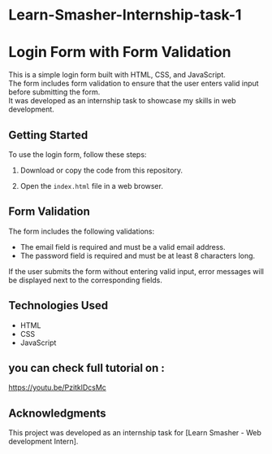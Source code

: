 # Learn-Smasher-Internship-task-1
# Login Form with Form Validation

This is a simple login form built with HTML, CSS, and JavaScript.<br>
The form includes form validation to ensure that the user enters valid input before submitting the form.<br>
It was developed as an internship task to showcase my skills in  web development.

## Getting Started

To use the login form, follow these steps:

1. Download or copy the code from this repository.

2. Open the `index.html` file in a web browser.

## Form Validation
The form includes the following validations:

- The email field is required and must be a valid email address.
- The password field is required and must be at least 8 characters long.

If the user submits the form without entering valid input, error messages will be displayed next to the corresponding fields.

## Technologies Used

- HTML
- CSS
- JavaScript



## you can check full tutorial on :
https://youtu.be/PzitklDcsMc


## Acknowledgments
This project was developed as an internship task for [Learn Smasher - Web development Intern].
